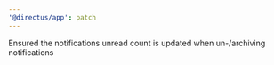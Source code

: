 ```yaml
---
'@directus/app': patch
---
```


Ensured the notifications unread count is updated when un-/archiving notifications
